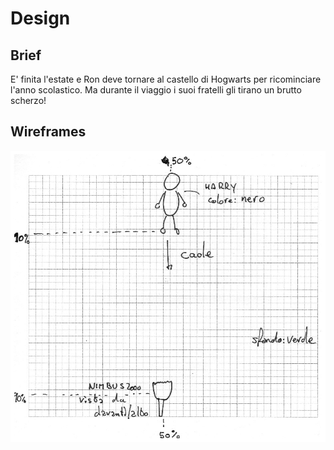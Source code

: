 # Design

## Brief 
E' finita l'estate e Ron deve tornare al castello di Hogwarts per ricominciare l'anno scolastico. Ma durante il viaggio i suoi fratelli gli tirano un brutto scherzo!


## Wireframes
![wireframe](./wireframe.jpg)
